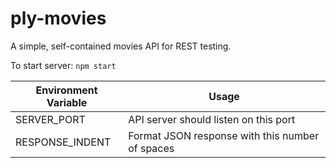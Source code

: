 # ply-movies
A simple, self-contained movies API for REST testing.

To start server:
`npm start`

| Environment Variable | Usage |
| -------------------- | ----- |
| SERVER_PORT | API server should listen on this port |
| RESPONSE_INDENT | Format JSON response with this number of spaces |


